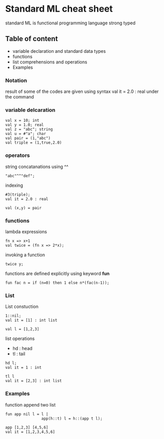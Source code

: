 # Standard ML cheat sheet
standard ML is functional programming language
strong typed 
## Table of content
- variable declaration and standard data types
- functions
- list comprehensions and operations
- Examples


### Notation 
result of some of the codes are given using syntax
val it = 2.0 : real
under the command



### variable delcaration
```
val x = 10; int
val y = 1.0; real
val z = "abc"; string
val u = #"a"; char
val pair = (1,"abc")
val triple = (1,true,2.0)

```
### operators
string concatanations using ^^
```
"abc"^^"def";

```
indexing 

```
#3(triple); 
val it = 2.0 : real

val (x,y) = pair
```


### functions
lambda expressions
```
fn x => x+1
val twice = (fn x => 2*x);
```
invoking a function
```
twice y;
```
functions are defined explicitly using keyword **fun**
```
fun fac n = if (n=0) then 1 else n*(fac(n-1));
```


### List 
List constuction
```
1::nil;
val it = [1] : int list

val l = [1,2,3]
```

list operations
- hd : head 
- tl : tail

```
hd l;
val it = 1 : int

tl l
val it = [2,3] : int list
```

### Examples
function append two list
```
fun app nil l = l | 
                app(h::t) l = h::(app t l); 

app [1,2,3] [4,5,6]
val it = [1,2,3,4,5,6]
```
